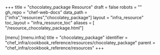 +++
title = "chocolatey_package Resource"
draft = false
robots = ""
gh_repo = "chef-web-docs"
data_path = ["infra","resources","chocolatey_package"]
layout = "infra_resource"
toc_layout = "infra_resource_toc"
aliases = [ "/resource_chocolatey_package.html"]

[menu]
  [menu.infra]
    title = "chocolatey_package"
    identifier = "chef_infra/cookbook_reference/resources/chocolatey_package"
    parent = "chef_infra/cookbook_reference/resources"
+++

<!-- The contents of this page are automatically generated from the chocolatey_package.yaml file in the data directory. -->
<!-- To suggest a change, edit the https://github.com/chef/chef/blob/main/lib/chef/resource/chocolatey_package.rb file
      and submit a pull request to the https://github.com/chef/chef repository. -->
